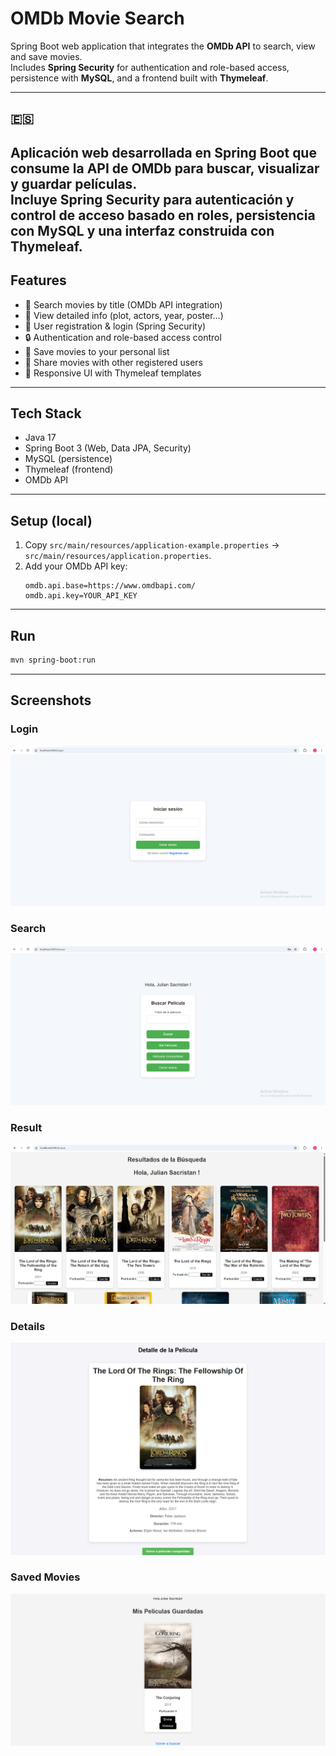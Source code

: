 # OMDb Movie Search 

Spring Boot web application that integrates the **OMDb API** to search, view and save movies.  
Includes **Spring Security** for authentication and role-based access, persistence with **MySQL**, and a frontend built with **Thymeleaf**.

---
## 🇪🇸 
Aplicación web desarrollada en **Spring Boot** que consume la **API de OMDb** para buscar, visualizar y guardar películas.  
Incluye **Spring Security** para autenticación y control de acceso basado en roles, persistencia con **MySQL** y una interfaz construida con **Thymeleaf**.  
---

## Features
- 🔎 Search movies by title (OMDb API integration)  
- 📖 View detailed info (plot, actors, year, poster…)  
- 👤 User registration & login (Spring Security)  
- 🔒 Authentication and role-based access control  
- 💾 Save movies to your personal list  
- 🤝 Share movies with other registered users  
- 🎨 Responsive UI with Thymeleaf templates  

---

## Tech Stack
- Java 17  
- Spring Boot 3 (Web, Data JPA, Security)  
- MySQL (persistence)  
- Thymeleaf (frontend)  
- OMDb API  

---

##  Setup (local)
1. Copy `src/main/resources/application-example.properties` → `src/main/resources/application.properties`.
2. Add your OMDb API key:
   ```properties
   omdb.api.base=https://www.omdbapi.com/
   omdb.api.key=YOUR_API_KEY
   ```

---


## Run
```bash
mvn spring-boot:run
```
---

## Screenshots

### Login
![Login](docs/screenshots/login.png)

### Search
![Search](docs/screenshots/search.png)

### Result
![Result](docs/screenshots/result.png)

### Details
![Details](docs/screenshots/details.png)

### Saved Movies
![Saved](docs/screenshots/saved.png)
